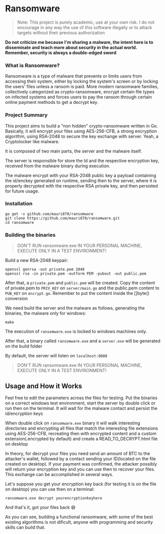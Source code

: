 # Ransomware

> Note: This project is purely academic, use at your own risk. I do not encourage in any way the use of this software illegally or to attack targets without their previous authorization

**Do not criticize me because I'm sharing a malware, the intent here is to disseminate and teach more about security in the actual world. Remember, security is always a double-edged sword**

### What is Ransomware?
Ransomware is a type of malware that prevents or limits users from accessing their system, either by locking the system's screen or by locking the users' files unless a ransom is paid. More modern ransomware families, collectively categorized as crypto-ransomware, encrypt certain file types on infected systems and forces users to pay the ransom through certain online payment methods to get a decrypt key.

### Project Summary
This project aims to build a "non hidden" crypto-ransomware written in Go. Basically, it will encrypt your files using AES-256-CFB, a strong encryption algorithm, using RSA-2048 to secure the key exchange with server. Yeah, a Cryptolocker like malware.

It is composed of two main parts, the server and the malware itself.

The server is responsible for store the Id and the respective encryption key, received from the malware binary during execution.

The malware encrypt with your RSA-2048 public key a payload containing the id/enckey generated on runtime, sending then to the server, where it is properly decrypted with the respective RSA private key, and then persisted for future usage.

### Installation
```
go get -v github.com/mauri870/ransomware
git clone https://github.com/mauri870/ransomware.git
cd ransomware
```

### Building the binaries
> DON'T RUN ransomware.exe IN YOUR PERSONAL MACHINE, EXECUTE ONLY IN A TEST ENVIRONMENT!

Build a new RSA-2048 keypair:
```
openssl genrsa -out private.pem 2048
openssl rsa -in private.pem -outform PEM -pubout -out public.pem
```
After that, a `private.pem` and `public.pem` will be created.
Copy the content of private.pem to `PRIV_KEY` on `server/main.go` and the public.pem content to `PUB_KEY` on `encrypt.go`.
Remember to put the content inside the []byte() conversion

We need build the server and the malware as follows, generating the binaries, the malware only for windows:
```
make
```
The execution of `ransomware.exe` is locked to windows machines only.

After that, a binary called `ransomware.exe` and a `server.exe` will be generated on the build folder

By default, the server will listen on `localhost:8080`

> DON'T RUN ransomware.exe IN YOUR PERSONAL MACHINE, EXECUTE ONLY IN A TEST ENVIRONMENT!

## Usage and How it Works
Feel free to edit the parameters across the files for testing.
Put the binaries on a correct windows test environment, start the server by double click or run then on the terminal.
It will wait for the malware contact and persist the id/encryption keys

When double click on `ransomware.exe` binary it will walk interesting directories and encrypting all files that match the interesting file extensions using AES-256-CFB, recreating then with encrypted content and a custom extension(.encrypted by default) and create a READ_TO_DECRYPT.html file on desktop

In theory, for decrypt your files you need send an amount of BTC to the attacker's wallet, followed by a contact sending your ID(located on the file created on desktop). If your payment was confirmed, the attacker possibly will return your encryption key and you can use then to recover your files. This exchange can be accomplished in several ways.

Let's suppose you get your encryption key back (for testing it is on the file on desktop) you can use then on a terminal:
```
ransomware.exe decrypt yourencryptionkeyhere
```
And that's it, got your files back :smile:

As you can see, building a functional ransomware, with some of the best existing algorithms is not dificult, anyone with programming and security skills can build that.
